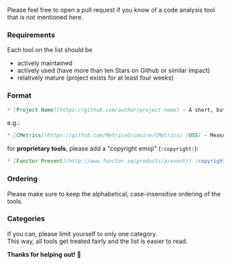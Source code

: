 Please feel free to open a pull request if you know of a code analysis tool that is not mentioned here.  

### Requirements

Each tool on the list should be 
* actively maintained
* actively used (have more than ten Stars on Github or similar impact)
* relatively mature (project exists for at least four weeks)

### Format

```Markdown
* [Project Name](https://github.com/author/project-name) - A short, but meaningful description. Maximum two lines long.
```
e.g.:

```Markdown
* [CMetrics](https://github.com/MetricsGrimoire/CMetrics) [OSS] - Measures size and complexity for C files
```

for **proprietary tools**, please add a "copyright emoji" (`:copyright:`):  

```Markdown
* [Functor Prevent](http://www.functor.se/products/prevent/) :copyright: - Static code analysis for C code.
```

### Ordering

Please make sure to keep the alphabetical, case-insensitive ordering of the
tools.

### Categories

If you can, please limit yourself to only one category.  
This way, all tools get treated fairly and the list is easier to read.


**Thanks for helping out!** :tada:
